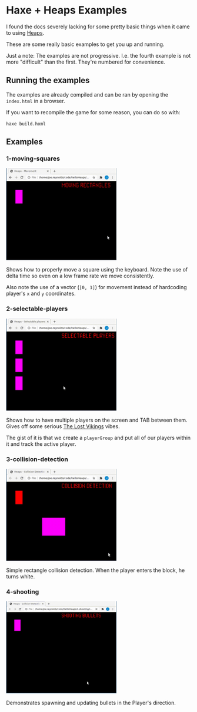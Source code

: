 # Haxe + Heaps Examples

I found the docs severely lacking for some pretty basic things when it came to
using [Heaps](https://heaps.io/).

These are some really basic examples to get you up and running.

Just a note: The examples are not progressive. I.e. the fourth example is not
more "difficult" than the first.  They're numbered for convenience.

## Running the examples

The examples are already compiled and can be ran by opening the `index.html` in a browser.

If you want to recompile the game for some reason, you can do so with:

```
haxe build.hxml
```

## Examples

### 1-moving-squares

<img src="./gifs/1-moving-squares.gif" width=300 height=250>


Shows how to properly move a square using the keyboard.  Note the use of delta time
so even on a low frame rate we move consistently.

Also note the use of a vector (`[0, 1]`) for movement instead of hardcoding
player's `x` and `y` coordinates.

### 2-selectable-players

<img src="./gifs/2-selectable-players.gif" width=300 height=250>


Shows how to have multiple players on the screen and TAB between them. Gives
off some serious [The Lost
Vikings](https://en.wikipedia.org/wiki/The_Lost_Vikings) vibes.

The gist of it is that we create a `playerGroup` and put all of our players
within it and track the active player.

### 3-collision-detection

<img src="./gifs/3-collision-detection.gif" width=300 height=250>

Simple rectangle collision detection. When the player enters the block, he turns white.

### 4-shooting

<img src="./gifs/4-shooting.gif" width=300 height=250>

Demonstrates spawning and updating bullets in the Player's direction.
